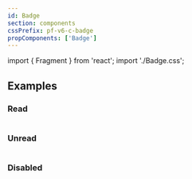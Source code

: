 ```yaml
---
id: Badge
section: components
cssPrefix: pf-v6-c-badge
propComponents: ['Badge']
---
```


import { Fragment } from 'react';
import './Badge.css';

## Examples

### Read

```ts file="./BadgeRead.tsx"
```

### Unread

```ts file="./BadgeUnread.tsx"
```

### Disabled

```ts file="./BadgeDisabled.tsx"
```
